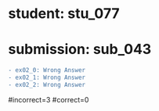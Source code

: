 # student: stu_077
# submission: sub_043

```diff
- ex02_0: Wrong Answer
- ex02_1: Wrong Answer
- ex02_2: Wrong Answer
```
#incorrect=3
#correct=0
